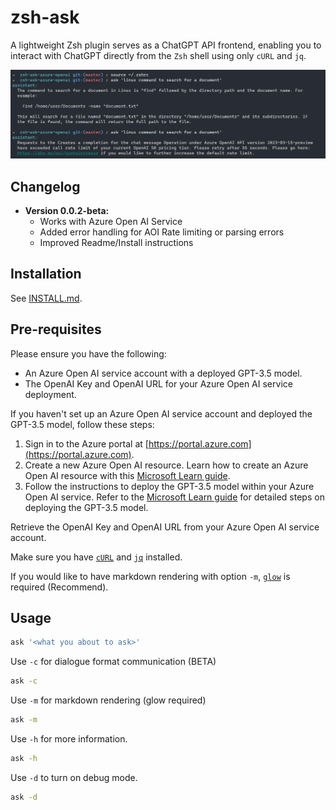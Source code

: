 # zsh-ask

A lightweight Zsh plugin serves as a ChatGPT API frontend, enabling you to interact with ChatGPT directly from the `Zsh` shell using only `cURL` and `jq`.

![Screenshot 0.0.2-beta.png](screenshots/0.0.2-beta.png)

## Changelog

- **Version 0.0.2-beta:**
  - Works with Azure Open AI Service
  - Added error handling for AOI Rate limiting or parsing errors
  - Improved Readme/Install instructions

## Installation

See [INSTALL.md](INSTALL.md).

## Pre-requisites

Please ensure you have the following:

- An Azure Open AI service account with a deployed GPT-3.5 model.
- The OpenAI Key and OpenAI URL for your Azure Open AI service deployment.

If you haven't set up an Azure Open AI service account and deployed the GPT-3.5 model, follow these steps:

1. Sign in to the Azure portal at [https://portal.azure.com](https://portal.azure.com).
2. Create a new Azure Open AI resource. Learn how to create an Azure Open AI resource with this [Microsoft Learn guide](https://docs.microsoft.com/learn/modules/get-started-with-azure-ai-text-api/).
3. Follow the instructions to deploy the GPT-3.5 model within your Azure Open AI service. Refer to the [Microsoft Learn guide](https://docs.microsoft.com/learn/modules/deploy-language-model-with-text-api/) for detailed steps on deploying the GPT-3.5 model.

Retrieve the OpenAI Key and OpenAI URL from your Azure Open AI service account.

Make sure you have [`cURL`](https://curl.se/) and [`jq`](https://stedolan.github.io/jq/) installed.

If you would like to have markdown rendering with option `-m`, [`glow`](https://github.com/charmbracelet/glow) is required (Recommend).

## Usage

```bash
ask '<what you about to ask>'
```

Use `-c` for dialogue format communication (BETA)

```bash
ask -c
```

Use `-m` for markdown rendering (glow required)

```bash
ask -m
```

Use `-h` for more information.

```bash
ask -h
```

Use `-d` to turn on debug mode.

```bash
ask -d
```